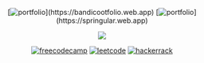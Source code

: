    <div align="center">
   
 [![portfolio](https://img.shields.io/badge/portfolio_(front_end)-000?style=for-the-badge&logo=react&logoColor=ffffff&color=03050c)](https://bandicootfolio.web.app)
  [![portfolio](https://img.shields.io/badge/portfolio_(full_stack)-000?style=for-the-badge&logo=node.js&logoColor=ffffff&color=03050c)](https://springular.web.app) 
 
  </div>
  
 <div align="center">
   
   ![](https://github-readme-streak-stats.herokuapp.com/?user=josuehoenicka&theme=dark&hide_border=true)
   
 [![freecodecamp](https://img.shields.io/badge/profile-000?style=for-the-badge&logo=freecodecamp&logoColor=00000&color=03050c)](https://www.freecodecamp.org/josuehoenicka)
    [![leetcode](https://img.shields.io/badge/profile-000?style=for-the-badge&logo=leetcode&logoColor=ffffff&color=03050c)](https://leetcode.com/josuehoenicka/) 
    [![hackerrack](https://img.shields.io/badge/profile-000?style=for-the-badge&logo=hackerrank&logoColor=ffffff&color=03050c)](https://www.hackerrank.com/josuehoenicka) 

</div>
 
  
  

  




